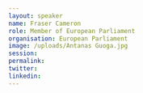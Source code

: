 ```yaml
---
layout: speaker
name: Fraser Cameron
role: Member of European Parliament
organisation: European Parliament
image: /uploads/Antanas Guoga.jpg
session:
permalink:
twitter:
linkedin:
---
```

